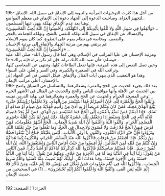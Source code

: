 ------------------------------------------------------------------------

195- من أجل هذا كثرت التوجيهات القرآنية والنبوية إلى الإنفاق في سبيل
الله. الإنفاق لتجهيز الغزاة. وصاحبت الدعوة إلى الجهاد دعوة إلى الإنفاق
في معظم المواضع..  
وهنا يعد عدم الإنفاق تهلكة ينهى عنها المسلمون:  
«وَأَنْفِقُوا فِي سَبِيلِ اللَّهِ وَلا تُلْقُوا بِأَيْدِيكُمْ إِلَى التَّهْلُكَةِ، وَأَحْسِنُوا إِنَّ اللَّهَ يُحِبُّ
الْمُحْسِنِينَ» ..  
والإمساك عن الإنفاق في سبيل الله تهلكة للنفس بالشح، وتهلكة للجماعة
بالعجز والضعف. وبخاصة في نظام يقوم على التطوع، كما كان يقوم الإسلام.  
ثم يرتقي بهم من مرتبة الجهاد والإنفاق إلى مرتبة الإحسان:  
«وَأَحْسِنُوا إِنَّ اللَّهَ يُحِبُّ الْمُحْسِنِينَ» ..  
ومرتبة الإحسان هي عليا المراتب في الإسلام. وهي كما قال رسول الله- صلى
الله عليه وسلم: «أن تعبد الله كأنك تراه، فإن لم تكن تراه فإنه يراك» «1»
.  
وحين تصل النفس إلى هذه المرتبة، فإنها تفعل الطاعات كلها، وتنتهي عن
المعاصي كلها، وتراقب الله في الصغيرة والكبيرة، وفي السر والعلن على
السواء.  
وهذا هو التعقيب الذي ينهي آيات القتال والإنفاق، فيكل النفس في أمر الجهاد
إلى الإحسان. أعلى مراتب الإيمان..  
196- بعد ذلك يجيء الحديث عن الحج والعمرة وشعائرهما. والتسلسل في السياق
واضح بين الحديث عن الأهلة وأنها مواقيت للناس والحج والحديث عن القتال في
الأشهر الحرم وعن المسجد الحرام والحديث عن الحج والعمرة وشعائرهما في
نهاية الدرس نفسه:  
«وَأَتِمُّوا الْحَجَّ وَالْعُمْرَةَ لِلَّهِ. فَإِنْ أُحْصِرْتُمْ فَمَا اسْتَيْسَرَ مِنَ الْهَدْيِ. وَلا تَحْلِقُوا
رُؤُسَكُمْ حَتَّى يَبْلُغَ الْهَدْيُ مَحِلَّهُ. فَمَنْ كانَ مِنْكُمْ مَرِيضاً أَوْ بِهِ أَذىً مِنْ رَأْسِهِ فَفِدْيَةٌ مِنْ
صِيامٍ أَوْ صَدَقَةٍ أَوْ نُسُكٍ. فَإِذا أَمِنْتُمْ فَمَنْ تَمَتَّعَ بِالْعُمْرَةِ إِلَى الْحَجِّ فَمَا اسْتَيْسَرَ مِنَ
الْهَدْيِ. فَمَنْ لَمْ يَجِدْ فَصِيامُ ثَلاثَةِ أَيَّامٍ فِي الْحَجِّ وَسَبْعَةٍ إِذا رَجَعْتُمْ، تِلْكَ عَشَرَةٌ
كامِلَةٌ، ذلِكَ لِمَنْ لَمْ يَكُنْ أَهْلُهُ حاضِرِي الْمَسْجِدِ الْحَرامِ. وَاتَّقُوا اللَّهَ وَاعْلَمُوا أَنَّ
اللَّهَ شَدِيدُ الْعِقابِ.. الْحَجُّ أَشْهُرٌ مَعْلُوماتٌ، فَمَنْ فَرَضَ فِيهِنَّ الْحَجَّ فَلا رَفَثَ وَلا فُسُوقَ
وَلا جِدالَ فِي الْحَجِّ. وَما تَفْعَلُوا مِنْ خَيْرٍ يَعْلَمْهُ اللَّهُ، وَتَزَوَّدُوا فَإِنَّ خَيْرَ الزَّادِ
التَّقْوى، وَاتَّقُونِ يا أُولِي الْأَلْبابِ.. لَيْسَ عَلَيْكُمْ جُناحٌ أَنْ تَبْتَغُوا فَضْلًا مِنْ رَبِّكُمْ.
فَإِذا أَفَضْتُمْ مِنْ عَرَفاتٍ فَاذْكُرُوا اللَّهَ عِنْدَ الْمَشْعَرِ الْحَرامِ، وَاذْكُرُوهُ كَما هَداكُمْ
وَإِنْ كُنْتُمْ مِنْ قَبْلِهِ لَمِنَ الضَّالِّينَ. ثُمَّ أَفِيضُوا مِنْ حَيْثُ أَفاضَ النَّاسُ وَاسْتَغْفِرُوا
اللَّهَ، إِنَّ اللَّهَ غَفُورٌ رَحِيمٌ.. فَإِذا قَضَيْتُمْ مَناسِكَكُمْ فَاذْكُرُوا اللَّهَ كَذِكْرِكُمْ آباءَكُمْ
أَوْ أَشَدَّ ذِكْراً. فَمِنَ النَّاسِ مَنْ يَقُولُ: رَبَّنا آتِنا فِي الدُّنْيا وَما لَهُ فِي الْآخِرَةِ مِنْ
خَلاقٍ. وَمِنْهُمْ مَنْ يَقُولُ: رَبَّنا آتِنا فِي الدُّنْيا حَسَنَةً وَفِي الْآخِرَةِ حَسَنَةً. وَقِنا عَذابَ
النَّارِ. أُولئِكَ لَهُمْ نَصِيبٌ مِمَّا كَسَبُوا وَاللَّهُ سَرِيعُ الْحِسابِ.. وَاذْكُرُوا اللَّهَ فِي أَيَّامٍ
مَعْدُوداتٍ فَمَنْ تَعَجَّلَ فِي يَوْمَيْنِ فَلا إِثْمَ عَلَيْهِ، وَمَنْ تَأَخَّرَ فَلا إِثْمَ عَلَيْهِ لِمَنِ اتَّقى،
وَاتَّقُوا اللَّهَ وَاعْلَمُوا أَنَّكُمْ إِلَيْهِ تُحْشَرُونَ» .. (1) في الصحيحين من حديث
الإيمان.

------------------------------------------------------------------------

الجزء: 1 ¦ الصفحة: 192
